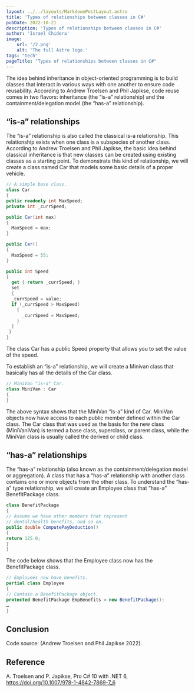 ```yaml
---
layout: ../../layouts/MarkdownPostLayout.astro
title: 'Types of relationships between classes in C#'
pubDate: 2022-10-21
description: 'Types of relationships between classes in C#'
author: 'Israel Chidera'
image:
    url: '/2.png'
    alt: 'The full Astro logo.'
tags: "tech"
pageTitle: "Types of relationships between classes in C#"
---
```


The idea behind inheritance in object-oriented programming is to build classes that interact in various ways with one another to ensure code reusability. According to Andrew Troelsen and Phil Japikse, code reuse comes in two flavors: inheritance (the “is-a” relationship) and the containment/delegation model (the “has-a” relationship).

## “is-a” relationships
The “is-a” relationship is also called the classical is-a relationship. This relationship exists when one class is a subspecies of another class. According to Andrew Troelsen and Phil Japikse, the basic idea behind classical inheritance is that new classes can be created using existing classes as a starting point. To demonstrate this kind of relationship, we will create a class named Car that models some basic details of a proper vehicle.

```cs
// A simple base class.
class Car
{
public readonly int MaxSpeed;
private int _currSpeed;

public Car(int max)
{
  MaxSpeed = max;
}

public Car()
{
  MaxSpeed = 55;
}

public int Speed
{
  get { return _currSpeed; }
  set
  {
  _currSpeed = value;
  if (_currSpeed > MaxSpeed)
    {
      _currSpeed = MaxSpeed;
    }
  }
 }
}
```

The class Car has a public Speed property that allows you to set the value of the speed.

To establish an “is-a” relationship, we will create a Minivan class that basically has all the details of the Car class.

```cs
// MiniVan "is-a" Car.
class MiniVan : Car
{
}
```

The above syntax shows that the MiniVan “is-a” kind of Car. MiniVan objects now have access to each public member defined within the Car class. The Car class that was used as the basis for the new class (MiniVaniVan) is termed a base class, superclass, or parent class, while the MiniVan class is usually called the derived or child class.

## “has-a” relationships
The “has-a” relationship (also known as the containment/delegation model or aggregation). A class that has a “has-a” relationship with another class contains one or more objects from the other class. To understand the “has-a” type relationship, we will create an Employee class that “has-a” BenefitPackage class.

```cs
class BenefitPackage
{
// Assume we have other members that represent
// dental/health benefits, and so on.
public double ComputePayDeduction()
{
return 125.0;
}
}
```

The code below shows that the Employee class now has the BenefitPackage class.

```cs
// Employees now have benefits.
partial class Employee
{
// Contain a BenefitPackage object.
protected BenefitPackage EmpBenefits = new BenefitPackage();
…
}
```

## Conclusion


Code source: (Andrew Troelsen and Phil Japikse 2022).

## Reference
A. Troelsen and P. Japikse, Pro C# 10 with .NET 6, https://doi.org/10.1007/978-1-4842-7869-7_6